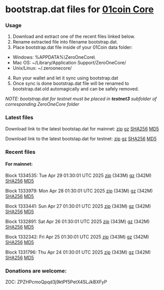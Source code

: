 # bootstrap.dat files for [01coin Core](https://01coin.io)

### Usage

1. Download and extract one of the recent files linked below.
2. Rename extracted file into filename bootstrap.dat.
3. Place bootstrap.dat file inside of your 01Coin data folder:
 - Windows: %APPDATA%\ZeroOneCore\
 - Mac OS: ~/Library/Application Support/ZeroOneCore/
 - Unix/Linux: ~/.zeroonecore/
4. Run your wallet and let it sync using bootstrap.dat
5. Once sync is done bootstrap.dat file will be renamed to bootstrap.dat.old automagically and can be safely removed.

_NOTE: bootstrap.dat for testnet must be placed in **testnet3** subfolder of corresponding ZeroOneCore folder_

### Latest files
Download link to the latest bootstap.dat for mainnet: [zip](https://files.01coin.io/mainnet/bootstrap.dat.zip) [gz](https://files.01coin.io/mainnet/bootstrap.dat.tar.gz) [SHA256](https://files.01coin.io/mainnet/sha256.txt) [MD5](https://files.01coin.io/mainnet/md5.txt)

Download link to the latest bootstap.dat for testnet: [zip](https://files.01coin.io/testnet/bootstrap.dat.zip) [gz](https://files.01coin.io/testnet/bootstrap.dat.tar.gz) [SHA256](https://files.01coin.io/testnet/sha256.txt) [MD5](https://files.01coin.io/testnet/md5.txt)

### Recent files

#### For mainnet:

Block 1334535: Tue Apr 29 01:30:01 UTC 2025 [zip](https://files.01coin.io/mainnet/2025-04-29/bootstrap.dat.zip) (343M) [gz](https://files.01coin.io/mainnet/2025-04-29/bootstrap.dat.tar.gz) (342M) [SHA256](https://files.01coin.io/mainnet/2025-04-29/sha256.txt) [MD5](https://files.01coin.io/mainnet/2025-04-29/md5.txt)

Block 1333979: Mon Apr 28 01:30:01 UTC 2025 [zip](https://files.01coin.io/mainnet/2025-04-28/bootstrap.dat.zip) (343M) [gz](https://files.01coin.io/mainnet/2025-04-28/bootstrap.dat.tar.gz) (342M) [SHA256](https://files.01coin.io/mainnet/2025-04-28/sha256.txt) [MD5](https://files.01coin.io/mainnet/2025-04-28/md5.txt)

Block 1333441: Sun Apr 27 01:30:01 UTC 2025 [zip](https://files.01coin.io/mainnet/2025-04-27/bootstrap.dat.zip) (343M) [gz](https://files.01coin.io/mainnet/2025-04-27/bootstrap.dat.tar.gz) (342M) [SHA256](https://files.01coin.io/mainnet/2025-04-27/sha256.txt) [MD5](https://files.01coin.io/mainnet/2025-04-27/md5.txt)

Block 1332891: Sat Apr 26 01:30:01 UTC 2025 [zip](https://files.01coin.io/mainnet/2025-04-26/bootstrap.dat.zip) (343M) [gz](https://files.01coin.io/mainnet/2025-04-26/bootstrap.dat.tar.gz) (342M) [SHA256](https://files.01coin.io/mainnet/2025-04-26/sha256.txt) [MD5](https://files.01coin.io/mainnet/2025-04-26/md5.txt)

Block 1332342: Fri Apr 25 01:30:01 UTC 2025 [zip](https://files.01coin.io/mainnet/2025-04-25/bootstrap.dat.zip) (343M) [gz](https://files.01coin.io/mainnet/2025-04-25/bootstrap.dat.tar.gz) (342M) [SHA256](https://files.01coin.io/mainnet/2025-04-25/sha256.txt) [MD5](https://files.01coin.io/mainnet/2025-04-25/md5.txt)

Block 1331796: Thu Apr 24 01:30:01 UTC 2025 [zip](https://files.01coin.io/mainnet/2025-04-24/bootstrap.dat.zip) (343M) [gz](https://files.01coin.io/mainnet/2025-04-24/bootstrap.dat.tar.gz) (342M) [SHA256](https://files.01coin.io/mainnet/2025-04-24/sha256.txt) [MD5](https://files.01coin.io/mainnet/2025-04-24/md5.txt)


### Donations are welcome:

ZOC: ZPZHPcmoQpqd3j9ktPf5PetX4SLJkBXFyP
